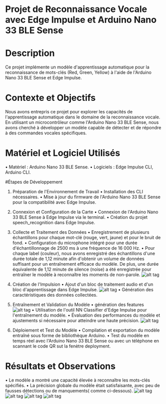 # Projet de Reconnaissance Vocale avec Edge Impulse et Arduino Nano 33 BLE Sense

# Description
Ce projet implémente un modèle d'apprentissage automatique pour la reconnaissance de mots-clés (Red, Green, Yellow) à l'aide de l'Arduino Nano 33 BLE Sense et Edge Impulse.

# Contexte et Objectifs
Nous avons entrepris ce projet pour explorer les capacités de l'apprentissage automatique dans le domaine de la reconnaissance vocale. En utilisant un microcontrôleur comme l'Arduino Nano 33 BLE Sense, nous avons cherché à développer un modèle capable de détecter et de répondre à des commandes vocales spécifiques.

# Matériel et Logiciel Utilisés
• Matériel : Arduino Nano 33 BLE Sense.
• Logiciels : Edge Impulse CLI, Arduino CLI.

#Étapes de Développement

1. Préparation de l'Environnement de Travail
• Installation des CLI nécessaires.
• Mise à jour du firmware de l'Arduino Nano 33 BLE Sense pour la compatibilité avec Edge Impulse.

2. Connexion et Configuration de la Carte
• Connexion de l'Arduino Nano 33 BLE Sense à Edge Impulse via le terminal.
• Création du projet speech_recognition dans Edge Impulse.

4. Collecte et Traitement des Données
• Enregistrement de plusieurs échantillons pour chaque mot-clé (rouge, vert, jaune) et pour le bruit de fond.
• Configuration du microphone intégré pour une durée d'échantillonnage de 2500 ms à une fréquence de 16 000 Hz.
• Pour chaque label (couleur), nous avons enregistré des échantillons d'une durée totale de 1,12 minute afin d'obtenir un volume de données suffisant pour un entraînement efficace du modèle. De plus, une durée équivalente de 1,12 minute de silence (noise) a été enregistrée pour entraîner le modèle à reconnaître les moments de non-parole.
![alt tag](https://github.com/GhozlenBY/speech_recognition/issues/1#issue-2000572186)

5. Création de l'Impulsion
• Ajout d'un bloc de traitement audio et d'un bloc d'apprentissage dans Edge Impulse.
![alt tag](https://github.com/GhozlenBY/speech_recognition/issues/3#issue-2000574470)
• Génération des caractéristiques des données collectées.

6. Entraînement et Validation du Modèle
• génération des features
 ![alt tag](https://github.com/GhozlenBY/speech_recognition/issues/2#issue-2000573876)
• Utilisation de l'outil NN Classifier d'Edge Impulse pour l'entraînement du modèle.
• Évaluation des performances du modèle et ajustements si nécessaire pour atteindre une haute précision.
![alt tag](https://github.com/GhozlenBY/speech_recognition/issues/4#issue-2000574759)

7. Déploiement et Test du Modèle
• Compilation et exportation du modèle entraîné sous forme de bibliothèque Arduino.
• Test du modèle en temps réel avec l'Arduino Nano 33 BLE Sense ou avec un téléphone en scannant le code QR sut la fenètre deployment.

# Résultats et Observations
• Le modèle a montré une capacité élevée à reconnaître les mots-clés spécifiés.
• La précision globale du modèle était satisfaisante, avec peu de fausses détections ou de manquements( comme ci-dessous).
![alt tag](https://github.com/GhozlenBY/speech_recognition/issues/8#issue-2000575488)
![alt tag](https://github.com/GhozlenBY/speech_recognition/issues/7#issue-2000575398)
![alt tag](https://github.com/GhozlenBY/speech_recognition/issues/6#issue-2000575305)
![alt tag](https://github.com/GhozlenBY/speech_recognition/issues/5#issue-2000575208)

